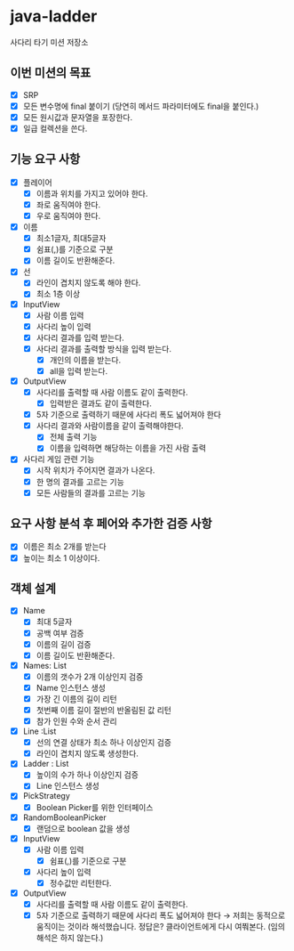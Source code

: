 # java-ladder

사다리 타기 미션 저장소

## 이번 미션의 목표
- [x] SRP
- [x] 모든 변수명에 final 붙이기 (당연히 메서드 파라미터에도 final을 붙인다.)
- [x] 모든 원시값과 문자열을 포장한다.
- [x] 일급 컬렉션을 쓴다.

## 기능 요구 사항
- [x] 플레이어
  - [x] 이름과 위치를 가지고 있어야 한다.
  - [x] 좌로 움직여야 한다.
  - [x] 우로 움직여야 한다.
- [x] 이름
    - [x] 최소1글자, 최대5글자
    - [x] 쉼표(,)를 기준으로 구분
    - [x] 이름 길이도 반환해준다.
- [x] 선
    - [x] 라인이 겹치지 않도록 해야 한다.
    - [x] 최소 1층 이상
- [x] InputView
    - [x] 사람 이름 입력
    - [x] 사다리 높이 입력
    - [x] 사다리 결과를 입력 받는다.
    - [x] 사다리 결과를 출력할 방식을 입력 받는다.
      - [x] 개인의 이름을 받는다.
      - [x] all을 입력 받는다.
- [x] OutputView
    - [x] 사다리를 출력할 때 사람 이름도 같이 출력한다.
      - [x] 입력받은 결과도 같이 출력한다.
    - [x] 5자 기준으로 출력하기 때문에 사다리 폭도 넓어져야 한다
    - [x] 사다리 결과와 사람이름을 같이 출력해야한다.
      - [x] 전체 출력 기능
      - [x] 이름을 입력하면 해당하는 이름을 가진 사람 출력
- [x] 사다리 게임 관련 기능
  - [x] 시작 위치가 주어지면 결과가 나온다.
  - [x] 한 명의 결과를 고르는 기능
  - [x] 모든 사람들의 결과를 고르는 기능

## 요구 사항 분석 후  페어와 추가한 검증 사항
- [x] 이름은 최소 2개를 받는다
- [x] 높이는 최소 1 이상이다.

## 객체 설계
- [x] Name
  - [x] 최대 5글자
  - [x] 공백 여부 검증
  - [x] 이름의 길이 검증
  - [x] 이름 길이도 반환해준다.
- [x] Names: List<Name>
  - [x] 이름의 갯수가 2개 이상인지 검증
  - [x] Name 인스턴스 생성
  - [x] 가장 긴 이름의 길이 리턴
  - [x] 첫번째 이름 길이 절반의 반올림된 값 리턴
  - [x] 참가 인원 수와 순서 관리
- [x] Line :List <Boolean>
  - [x] 선의 연결 상태가 최소 하나 이상인지 검증
  - [x] 라인이 겹치지 않도록 생성한다.
- [x] Ladder : List<Line>
  - [x] 높이의 수가 하나 이상인지 검증
  - [x] Line 인스턴스 생성
- [x] PickStrategy
  - [x] Boolean Picker를 위한 인터페이스
- [x] RandomBooleanPicker
  - [x] 랜덤으로 boolean 값을 생성
- [x] InputView
  - [x] 사람 이름 입력
    - [x] 쉼표(,)를 기준으로 구분
  - [x] 사다리 높이 입력
    - [x] 정수값만 리턴한다.
- [x] OutputView
  - [x] 사다리를 출력할 때 사람 이름도 같이 출력한다.
  - [x] 5자 기준으로 출력하기 때문에 사다리 폭도 넓어져야 한다
 → 저희는 동적으로 움직이는 것이라 해석했습니다.
 정답은? 클라이언트에게 다시 여쭤본다. (임의 해석은 하지 않는다.)
